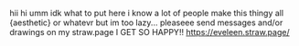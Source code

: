 hii hi umm idk what to put here 
i know a lot of people make this thingy all {aesthetic} or whatevr but im too lazy...
pleaseee send messages and/or drawings on my straw.page I GET SO HAPPY!!
https://eveleen.straw.page/
